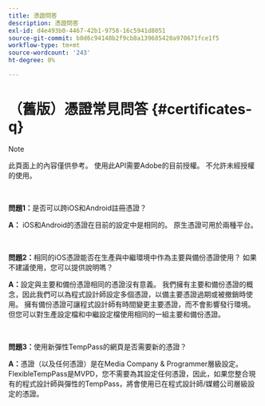 ```yaml
---
title: 憑證問答
description: 憑證問答
exl-id: d4e493b0-4467-42b1-9758-16c5941d8051
source-git-commit: b0d6c94148b2f9cb8a139685420a970671fce1f5
workflow-type: tm+mt
source-wordcount: '243'
ht-degree: 0%

---
```


# （舊版）憑證常見問答 {#certificates-q}

>[!NOTE]
>
>此頁面上的內容僅供參考。 使用此API需要Adobe的目前授權。 不允許未經授權的使用。

</br>

**問題1：**&#x200B;是否可以跨iOS和Android註冊憑證？

**A：** iOS和Android的憑證在目前的設定中是相同的。 原生憑證可用於兩種平台。

</br>

**問題2：**&#x200B;相同的iOS憑證能否在生產與中繼環境中作為主要與備份憑證使用？ 如果不建議使用，您可以提供說明嗎？

**A：**&#x200B;設定與主要和備份憑證相同的憑證沒有意義。 我們擁有主要和備份憑證的概念，因此我們可以為程式設計師設定多個憑證，以備主要憑證過期或被撤銷時使用。 擁有備份憑證可讓程式設計師有時間變更主要憑證，而不會影響發行環境。 但您可以對生產設定檔和中繼設定檔使用相同的一組主要和備份憑證。

</br>

**問題3：**&#x200B;使用新彈性TempPass的網頁是否需要新的憑證？

**A：**&#x200B;憑證（以及任何憑證）是在Media Company &amp; Programmer層級設定。 FlexibleTempPass是MVPD，您不需要為其設定任何憑證，因此，如果您整合現有的程式設計師與彈性的TempPass，將會使用已在程式設計師/媒體公司層級設定的憑證。
